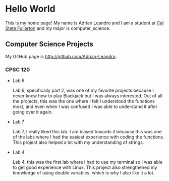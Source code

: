 # Hello World

This is my home page! My name is Adrian Leandro and I am a student at [Cal State Fullerton](http://www.fullerton.edu/) and my major is computer_science.

## Computer Science Projects

My GitHub page is http://github.com/Adrian-Leandro.

### CPSC 120

* Lab 6

    Lab 6, specifically part 2, was one of my favorite projects because I never knew how to play Blackjack but I was always interested. Out of all the projects, this was the one where I felt I understood the functions most, and even when I was confused I was able to understand it after going over it again.

* Lab 7 

    Lab 7, I really liked this lab. I am biased towards it because this was one of the labs where I had the easiest experience with coding the functions. This project also helped a lot with my understanding of strings.

* Lab 4

    Lab 4, this was the first lab where I had to use my terminal so I was able to get good experience with Linux. This project also strengthened my knowledge of using double variables, which is why I also like it a lot.